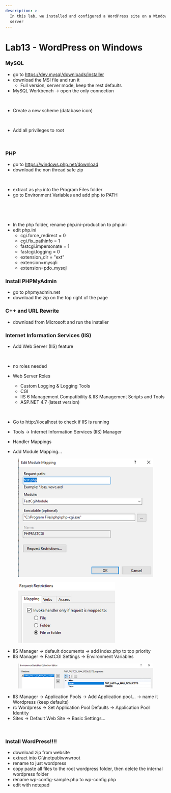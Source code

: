 ```yaml
---
description: >-
  In this lab, we installed and configured a WordPress site on a Windows 2019
  server
---
```


# Lab13 - WordPress on Windows

### MySQL

* go to https://dev.mysql/downloads/installer
* download the MSI file and run it
  * Full version, server mode, keep the rest defaults
* MySQL Workbench -> open the only connection

<figure><img src="../.gitbook/assets/image (35).png" alt=""><figcaption></figcaption></figure>

* Create a new scheme (database icon)

<figure><img src="../.gitbook/assets/image (37).png" alt=""><figcaption></figcaption></figure>

* Add all privileges to root

<figure><img src="../.gitbook/assets/image (38).png" alt=""><figcaption></figcaption></figure>

### PHP

* go to https://windows.php.net/download
* download the non thread safe zip

<figure><img src="../.gitbook/assets/image (32).png" alt=""><figcaption></figcaption></figure>

* extract as `php` into the Program Files folder
* go to Environment Variables and add php to PATH

<figure><img src="../.gitbook/assets/image (39).png" alt=""><figcaption></figcaption></figure>

<figure><img src="../.gitbook/assets/image (40).png" alt=""><figcaption></figcaption></figure>



* In the php folder, rename php.ini-production to php.ini
* edit php.ini
  * cgi.force\_redirect = 0
  * cgi.fix\_pathinfo = 1
  * fastcgi.impersonate = 1
  * fastcgi.logging = 0
  * extension\_dir = "ext"
  * extension=mysqli
  * extension=pdo\_mysql

### Install PHPMyAdmin

* go to phpmyadmin.net
* download the zip on the top right of the page

### C++ and URL Rewrite

* download from Microsoft and run the installer

### Internet Information Services (IIS)

* Add Web Server (IIS) feature

<figure><img src="../.gitbook/assets/image (33).png" alt=""><figcaption></figcaption></figure>

* no roles needed
*   Web Server Roles

    * Custom Logging & Logging Tools&#x20;
    * CGI
    * IIS 6 Management Compatibility & IIS Management Scripts and Tools
    * ASP.NET 4.7 (latest version)

    <figure><img src="../.gitbook/assets/image (34).png" alt=""><figcaption></figcaption></figure>


* Go to http://localhost to check if IIS is running
* Tools -> Internet Information Services (IIS) Manager
* Handler Mappings
* Add Module Mapping...

<figure><img src="../.gitbook/assets/image (1) (1).png" alt=""><figcaption></figcaption></figure>

<figure><img src="../.gitbook/assets/image (2) (1).png" alt=""><figcaption></figcaption></figure>

* IIS Manager -> default documents -> add index.php to top priority
* IIS Manager -> FastCGI Settings -> Environment Variables

<figure><img src="../.gitbook/assets/image (3) (1).png" alt=""><figcaption></figcaption></figure>

* IIS Manager -> Application Pools -> Add Application pool... -> name it Wordpress (keep defaults)
* rc Wordpress -> Set Application Pool Defaults -> Application Pool Identity
* Sites -> Default Web Site -> Basic Settings...

<figure><img src="../.gitbook/assets/image (5).png" alt=""><figcaption></figcaption></figure>

### Install WordPress!!!!

* download zip from website
* extract into C:\inetpub\wwwroot
* rename to just wordpress
* copy paste all files to the root wordpress folder, then delete the internal wordpress folder
* rename wp-config-sample.php to wp-config.php
* edit with notepad

<figure><img src="../.gitbook/assets/image (6).png" alt=""><figcaption></figcaption></figure>

